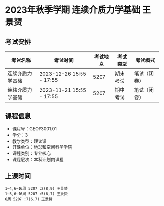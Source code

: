 # 2023年秋季学期 连续介质力学基础 王景赟




## 考试安排

| 考试名称 | 考试时间 | 考试地点 | 考试类型 | 考试模式 |
| -------- | -------- | -------- | -------- | -------- |
| 连续介质力学基础 | 2023-12-26 15:55 - 17:55 | 5207 | 期末考试 | 笔试（闭卷） |
| 连续介质力学基础 | 2023-11-21 15:55 - 17:55 | 5207 | 期中考试 | 笔试（闭卷） |





## 课程信息

- 课程号：GEOP3001.01
- 学分：3
- 教学类型：理论课
- 开课单位：地球和空间科学学院
- 课程类别：专业核心
- 课程层次：本科计划内课程

## 上课时间

```
1~4,6~16周 5207 :2(8,9) 王景赟
1~3,6~16周 5207 :5(6,7) 王景赟
6周 5207 :7(6,7) 王景赟
```


